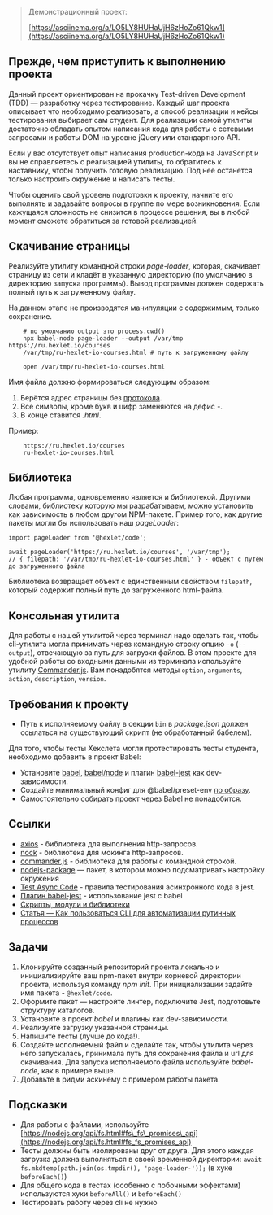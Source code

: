 > Демонстрационный проект:
> 
> [https://asciinema.org/a/LO5LY8HUHaUjH6zHoZo61Qkw1](https://asciinema.org/a/LO5LY8HUHaUjH6zHoZo61Qkw1)

## Прежде, чем приступить к выполнению проекта

Данный проект ориентирован на прокачку Test-driven Development (TDD) — разработку через тестирование. Каждый шаг проекта описывает что необходимо реализовать, а способ реализации и кейсы тестирования выбирает сам студент. Для реализации самой утилиты достаточно обладать опытом написания кода для работы с сетевыми запросами и работы DOM на уровне jQuery или стандартного API.

Если у вас отсутствует опыт написания production-кода на JavaScript и вы не справляетесь с реализацией утилиты, то обратитесь к наставнику, чтобы получить готовую реализацию. Под неё останется только настроить окружение и написать тесты.

Чтобы оценить свой уровень подготовки к проекту, начните его выполнять и задавайте вопросы в группе по мере возникновения. Если кажущаяся сложность не снизится в процессе решения, вы в любой момент сможете обратиться за готовой реализацией.

## Скачивание страницы

Реализуйте утилиту командной строки _page-loader_, которая, скачивает страницу из сети и кладёт в указанную директорию (по умолчанию в директорию запуска программы). Вывод программы должен содержать полный путь к загруженному файлу.

На данном этапе не производятся манипуляции с содержимым, только сохранение.

```
    # по умолчанию output это process.cwd()
    npx babel-node page-loader --output /var/tmp https://ru.hexlet.io/courses
    /var/tmp/ru-hexlet-io-courses.html # путь к загруженному файлу
    
    open /var/tmp/ru-hexlet-io-courses.html
```   

Имя файла должно формироваться следующим образом:

1.  Берётся адрес страницы без [протокола](https://nodejs.org/dist/latest-v15.x/docs/api/url.html#url_url_protocol).
2.  Все символы, кроме букв и цифр заменяются на дефис _\-_.
3.  В конце ставится _.html_.

Пример:

```
    https://ru.hexlet.io/courses
    ru-hexlet-io-courses.html
```

## Библиотека

Любая программа, одновременно является и библиотекой. Другими словами, библиотеку которую мы разрабатываем, можно установить как зависимость в любом другом NPM-пакете. Пример того, как другие пакеты могли бы использовать наш _pageLoader_:

    import pageLoader from '@hexlet/code';
    
    await pageLoader('https://ru.hexlet.io/courses', '/var/tmp');
    // { filepath: '/var/tmp/ru-hexlet-io-courses.html' } - объект с путём до загруженного файла
    

Библиотека возвращает объект с единственным свойством `filepath`, который содержит полный путь до загруженного html-файла.

## Консольная утилита

Для работы с нашей утилитой через терминал надо сделать так, чтобы cli-утилита могла принимать через командную строку опцию `-o` (`--output`), отвечающую за путь для загрузки файлов. В этом проекте для удобной работы со входными данными из терминала используйте утилиту [Commander.js](https://github.com/tj/commander.js/). Вам понадобятся методы `option`, `arguments`, `action`, `description`, `version`.

## Требования к проекту

*   Путь к исполняемому файлу в секции `bin` в _package.json_ должен ссылаться на существующий скрипт (не обработанный бабелем).

Для того, чтобы тесты Хекслета могли протестировать тесты студента, необходимо добавить в проект Babel:

*   Установите [babel](https://babeljs.io/docs/en/usage#overview), [babel/node](https://www.npmjs.com/package/@babel/node) и плагин [babel-jest](https://www.npmjs.com/package/babel-jest) как dev-зависимости.
*   Создайте минимальный конфиг для @babel/preset-env [по образу](https://jestjs.io/docs/getting-started#using-babel).
*   Самостоятельно собирать проект через Babel не понадобится.

## Ссылки

*   [axios](https://github.com/mzabriskie/axios) - библиотека для выполнения http-запросов.
*   [nock](https://github.com/node-nock/nock) - библиотека для мокинга http-запросов.
*   [commander.js](https://github.com/tj/commander.js/) - библиотека для работы с командной строкой.
*   [nodejs-package](https://github.com/hexlet-boilerplates/nodejs-package) — пакет, в котором можно подсматривать настройку окружения
*   [Test Async Code](https://facebook.github.io/jest/docs/asynchronous.html#content) - правила тестирования асинхронного кода в jest.
*   [Плагин babel-jest](https://jestjs.io/ru/docs/getting-started#%D1%81-%D0%B8%D1%81%D0%BF%D0%BE%D0%BB%D1%8C%D0%B7%D0%BE%D0%B2%D0%B0%D0%BD%D0%B8%D0%B5%D0%BC-babel) - использование jest с babel
*   [Скрипты, модули и библиотеки](https://ru.hexlet.io/blog/posts/skripty-moduli-i-biblioteki)
*   [Статья — Как пользоваться CLI для автоматизации рутинных процессов](https://ru.hexlet.io/blog/posts/cli-avtomatizatsiya)

## Задачи

1.  Клонируйте созданный репозиторий проекта локально и инициализируйте ваш npm-пакет внутри корневой директории проекта, используя команду _npm init_. При инициализации задайте имя пакета - `@hexlet/code`.
2.  Оформите пакет — настройте линтер, подключите Jest, подготовьте структуру каталогов.
3.  Установите в проект _babel_ и плагины как dev-зависимости.
4.  Реализуйте загрузку указанной страницы.
5.  Напишите тесты (лучше до кода!).
6.  Создайте исполняемый файл и сделайте так, чтобы утилита через него запускалась, принимала путь для сохранения файла и url для скачивания. Для запуска исполняемого файла используйте _babel-node_, как в примере выше.
7.  Добавьте в ридми аскинему с примером работы пакета.

## Подсказки

*   Для работы с файлами, используйте [https://nodejs.org/api/fs.html#fs\_fs\_promises\_api](https://nodejs.org/api/fs.html#fs_fs_promises_api)
*   Тесты должны быть изолированы друг от друга. Для этого каждая загрузка должна выполняться в своей временной директории: `await fs.mkdtemp(path.join(os.tmpdir(), 'page-loader-'));` (в хуке `beforeEach()`)
*   Для общего кода в тестах (особенно с побочными эффектами) используются хуки `beforeAll()` и `beforeEach()`
*   Тестировать работу через cli не нужно
